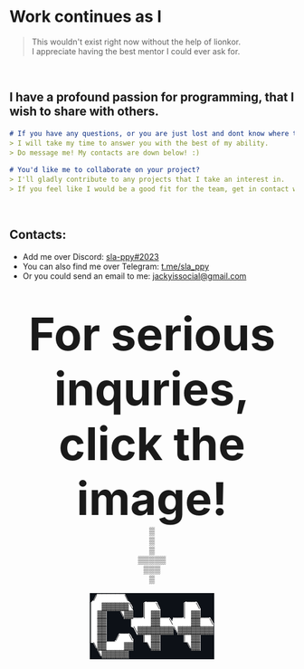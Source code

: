 # Work continues as I 
> This wouldn't exist right now without the help of lionkor.
> <br>I appreciate having the best mentor I could ever ask for.
<br>

## I have a profound passion for programming, that I wish to share with others.
```markdown
# If you have any questions, or you are just lost and dont know where to start with programming:
> I will take my time to answer you with the best of my ability.
> Do message me! My contacts are down below! :)
```

```markdown
# You'd like me to collaborate on your project?
> I'll gladly contribute to any projects that I take an interest in.
> If you feel like I would be a good fit for the team, get in contact with me!
```
<br>

## Contacts:
* Add me over Discord: <a href="https://discord.com/users/545219738398097408">sla-ppy#2023</a>
* You can also find me over Telegram: <a href="t.me/sla_ppy">t.me/sla_ppy</a>
* Or you could send an email to me: <a href="mailto:jackyissocial@gmail.com">jackyissocial@gmail.com</a>
<br>
  
<p align="center">
  <strong style="font-size:80px;">For serious inquries, click the image!</strong>
    <br>▒
    <br>▒
    <br>▒
  <br>▒▒▒▒▒
   <br>▒▒▒
    <br>▒ 
     <br>
      <br>
    <a href="mailto:dev@sla-ppy.com"><img src="/cpp.png" alt="cpp.png"></a>
</p>
